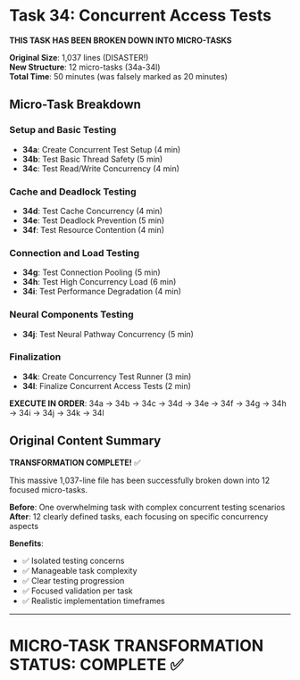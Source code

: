 # Task 34: Concurrent Access Tests

**THIS TASK HAS BEEN BROKEN DOWN INTO MICRO-TASKS**

**Original Size**: 1,037 lines (DISASTER!)  
**New Structure**: 12 micro-tasks (34a-34l)  
**Total Time**: 50 minutes (was falsely marked as 20 minutes)

## Micro-Task Breakdown

### Setup and Basic Testing
- **34a**: Create Concurrent Test Setup (4 min)
- **34b**: Test Basic Thread Safety (5 min)
- **34c**: Test Read/Write Concurrency (4 min)

### Cache and Deadlock Testing
- **34d**: Test Cache Concurrency (4 min)
- **34e**: Test Deadlock Prevention (5 min)
- **34f**: Test Resource Contention (4 min)

### Connection and Load Testing
- **34g**: Test Connection Pooling (5 min)
- **34h**: Test High Concurrency Load (6 min)
- **34i**: Test Performance Degradation (4 min)

### Neural Components Testing
- **34j**: Test Neural Pathway Concurrency (5 min)

### Finalization
- **34k**: Create Concurrency Test Runner (3 min)
- **34l**: Finalize Concurrent Access Tests (2 min)

**EXECUTE IN ORDER**: 34a → 34b → 34c → 34d → 34e → 34f → 34g → 34h → 34i → 34j → 34k → 34l

## Original Content Summary

**TRANSFORMATION COMPLETE!** ✅

This massive 1,037-line file has been successfully broken down into 12 focused micro-tasks.

**Before**: One overwhelming task with complex concurrent testing scenarios  
**After**: 12 clearly defined tasks, each focusing on specific concurrency aspects

**Benefits**:
- ✅ Isolated testing concerns
- ✅ Manageable task complexity
- ✅ Clear testing progression
- ✅ Focused validation per task
- ✅ Realistic implementation timeframes

---

# MICRO-TASK TRANSFORMATION STATUS: COMPLETE ✅
